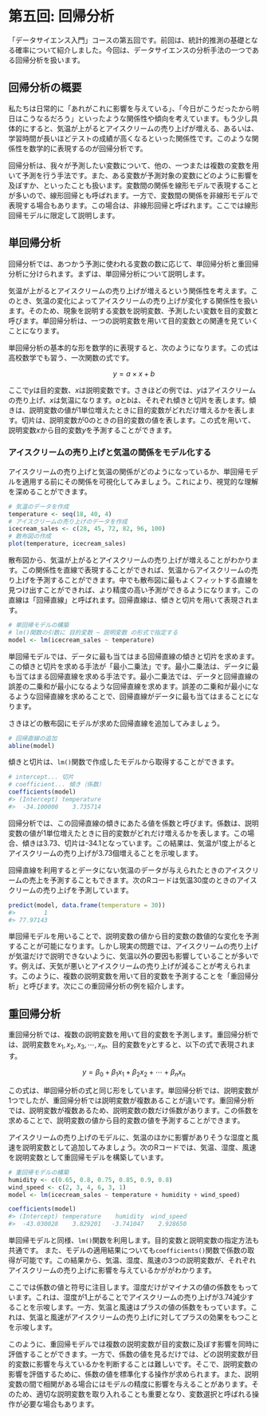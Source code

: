 第五回: 回帰分析
===============

「データサイエンス入門」コースの第五回です。前回は、統計的推測の基礎となる確率について紹介しました。今回は、データサイエンスの分析手法の一つである回帰分析を扱います。

## 回帰分析の概要

私たちは日常的に「あれがこれに影響を与えている」、「今日がこうだったから明日はこうなるだろう」といったような関係性や傾向を考えています。もう少し具体的にすると、気温が上がるとアイスクリームの売り上げが増える、あるいは、学習時間が長いほどテストの成績が高くなるといった関係性です。このような関係性を数学的に表現するのが回帰分析です。

回帰分析は、我々が予測したい変数について、他の、一つまたは複数の変数を用いて予測を行う手法です。また、ある変数が予測対象の変数にどのように影響を及ぼすか、といったことも扱います。変数間の関係を線形モデルで表現することが多いので、線形回帰とも呼ばれます。一方で、変数間の関係を非線形モデルで表現する場合もあります。この場合は、非線形回帰と呼ばれます。ここでは線形回帰モデルに限定して説明します。

## 単回帰分析

回帰分析では、あつかう予測に使われる変数の数に応じて、単回帰分析と重回帰分析に分けられます。まずは、単回帰分析について説明します。

気温が上がるとアイスクリームの売り上げが増えるという関係性を考えます。このとき、気温の変化によってアイスクリームの売り上げが変化する関係性を扱います。そのため、現象を説明する変数を説明変数、予測したい変数を目的変数と呼びます。単回帰分析は、一つの説明変数を用いて目的変数との関連を見ていくことになります。

単回帰分析の基本的な形を数学的に表現すると、次のようになります。この式は高校数学でも習う、一次関数の式です。

$$
y = a \times x + b
$$

ここで$y$は目的変数、$x$は説明変数です。さきほどの例では、$y$はアイスクリームの売り上げ、$x$は気温になります。$a$と$b$は、それぞれ傾きと切片を表します。傾きは、説明変数の値が1単位増えたときに目的変数がどれだけ増えるかを表します。切片は、説明変数が0のときの目的変数の値を表します。この式を用いて、説明変数$x$から目的変数$y$を予測することができます。

<!-- 説明変数の値から目的変数の値を予測するということから「回帰」という名前がついています。 -->

### アイスクリームの売り上げと気温の関係をモデル化する

アイスクリームの売り上げと気温の関係がどのようになっているか、単回帰モデルを適用する前にその関係を可視化してみましょう。これにより、視覚的な理解を深めることができます。

```r
# 気温のデータを作成
temperature <- seq(18, 40, 4)
# アイスクリームの売り上げのデータを作成
icecream_sales <- c(28, 45, 72, 82, 96, 100)
# 散布図の作成
plot(temperature, icecream_sales)
```

散布図から、気温が上がるとアイスクリームの売り上げが増えることがわかります。この関係性を直線で表現することができれば、気温からアイスクリームの売り上げを予測することができます。中でも散布図に最もよくフィットする直線を見つけ出すことができれば、より精度の高い予測ができるようになります。この直線は「回帰直線」と呼ばれます。回帰直線は、傾きと切片を用いて表現されます。

```r
# 単回帰モデルの構築
# lm()関数の引数に 目的変数 ~ 説明変数 の形式で指定する
model <- lm(icecream_sales ~ temperature)
```

単回帰モデルでは、データに最も当てはまる回帰直線の傾きと切片を求めます。この傾きと切片を求める手法が「最小二乗法」です。最小二乗法は、データに最も当てはまる回帰直線を求める手法です。最小二乗法では、データと回帰直線の誤差の二乗和が最小になるような回帰直線を求めます。誤差の二乗和が最小になるような回帰直線を求めることで、回帰直線がデータに最も当てはまることになります。

さきほどの散布図にモデルが求めた回帰直線を追加してみましょう。

```r
# 回帰直線の追加
abline(model)
```

傾きと切片は、`lm()`関数で作成したモデルから取得することができます。

```r
# intercept... 切片
# coefficient... 傾き（係数）
coefficients(model)
#> (Intercept) temperature 
#>  -34.100000    3.735714 
```

回帰分析では、この回帰直線の傾きにあたる値を係数と呼びます。係数は、説明変数の値が1単位増えたときに目的変数がどれだけ増えるかを表します。この場合、傾きは3.73、切片は-34.1となっています。この結果は、気温が1度上がるとアイスクリームの売り上げが3.73個増えることを示唆します。

回帰直線を利用するとデータにない気温のデータが与えられたときのアイスクリームの売上を予測することもできます。次のRコードは気温30度のときのアイスクリームの売り上げを予測しています。

```r
predict(model, data.frame(temperature = 30))
#>        1 
#> 77.97143 
```

単回帰モデルを用いることで、説明変数の値から目的変数の数値的な変化を予測することが可能になります。しかし現実の問題では、アイスクリームの売り上げが気温だけで説明できないように、気温以外の要因も影響していることが多いです。例えば、天気が悪いとアイスクリームの売り上げが減ることが考えられます。このように、複数の説明変数を用いて目的変数を予測することを「重回帰分析」と呼びます。次にこの重回帰分析の例を紹介します。

## 重回帰分析

重回帰分析では、複数の説明変数を用いて目的変数を予測します。重回帰分析では、説明変数を$x_1, x_2, x_3, \cdots, x_n$、目的変数を$y$とすると、以下の式で表現されます。

$$
y = \beta_0 + \beta_1 x_1 + \beta_2 x_2 + \cdots + \beta_n x_n
$$

この式は、単回帰分析の式と同じ形をしています。単回帰分析では、説明変数が1つでしたが、重回帰分析では説明変数が複数あることが違いです。重回帰分析では、説明変数が複数あるため、説明変数の数だけ係数があります。この係数を求めることで、説明変数の値から目的変数の値を予測することができます。

アイスクリームの売り上げのモデルに、気温のほかに影響がありそうな湿度と風速を説明変数として追加してみましょう。次のRコードでは、気温、湿度、風速を説明変数として重回帰モデルを構築しています。

```r
# 重回帰モデルの構築
humidity <- c(0.65, 0.8, 0.75, 0.85, 0.9, 0.8)
wind_speed <- c(2, 3, 4, 6, 3, 1)
model <- lm(icecream_sales ~ temperature + humidity + wind_speed)

coefficients(model)
#> (Intercept) temperature    humidity  wind_speed 
#>  -43.030028    3.829201   -3.741047    2.928650
```

単回帰モデルと同様、`lm()`関数を利用します。目的変数と説明変数の指定方法も共通です。
また、モデルの適用結果についても`coefficients()`関数で係数の取得が可能です。この結果から、気温、湿度、風速の3つの説明変数が、それぞれアイスクリームの売り上げに影響を与えているかががわかります。

ここでは係数の値と符号に注目します。湿度だけがマイナスの値の係数をもっています。これは、湿度が1上がることでアイスクリームの売り上げが3.74減少することを示唆します。一方、気温と風速はプラスの値の係数をもっています。これは、気温と風速がアイスクリームの売り上げに対してプラスの効果をもつことを示唆します。

このように、重回帰モデルでは複数の説明変数が目的変数に及ぼす影響を同時に評価することができます。一方で、係数の値を見るだけでは、どの説明変数が目的変数に影響を与えているかを判断することは難しいです。そこで、説明変数の影響を評価するために、係数の値を標準化する操作が求められます。また、説明変数の間で相関がある場合にはモデルの精度に影響を与えることがあります。そのため、適切な説明変数を取り入れることも重要となり、変数選択と呼ばれる操作が必要な場合もあります。
